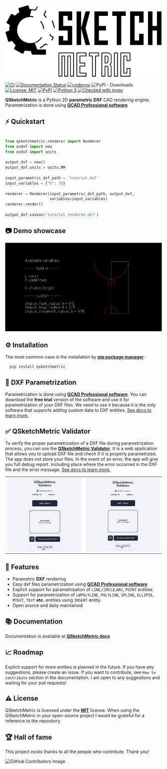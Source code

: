 <style>
table, tr, td {
   border: none!important;
}
</style>

![QSketchMetric logo](https://raw.githubusercontent.com/MadScrewdriver/qsketchmetric/main/docs/_static/Media/logo_QSM.png)

[![CI](https://github.com/MadScrewdriver/qsketchmetric/actions/workflows/tests.yml/badge.svg)](https://github.com/MadScrewdriver/qsketchmetric/actions/workflows/tests.yml)
[![Documentation Status](https://readthedocs.org/projects/qsketchmetric/badge/?version=latest)](https://qsketchmetric.readthedocs.io/en/latest/?badge=latest)
[![codecov](https://codecov.io/gh/MadScrewdriver/qsketchmetric/graph/badge.svg?token=OBMRQRRHUQ)](https://codecov.io/gh/MadScrewdriver/qsketchmetric)
![PyPI - Downloads](https://img.shields.io/pypi/dm/qsketchmetric)
[![License: MIT](https://img.shields.io/badge/License-MIT-yellow.svg)](https://opensource.org/licenses/MIT)
[![PyPI](https://img.shields.io/pypi/v/qsketchmetric.svg)](https://pypi.org/project/qsketchmetric/)
[![Python 3](https://img.shields.io/badge/python-3.9_|_3.10_|_3.11_|_3.12_-blue.svg)](https://www.python.org/downloads/release/python-3114/)
[![Checked with mypy](http://www.mypy-lang.org/static/mypy_badge.svg)](http://mypy-lang.org/)

**QSketchMetric** is a Python 2D **parametric DXF** CAD rendering engine. Parametrization is done using 
[**QCAD Professional software**](https://qcad.org/en/download)

## ⚡️ Quickstart

```python

from qsketchmetric.renderer import Renderer
from ezdxf import new
from ezdxf import units

output_dxf = new()
output_dxf.units = units.MM

input_parametric_dxf_path = 'tutorial.dxf'
input_variables = {"h": 50}

renderer = Renderer(input_parametric_dxf_path, output_dxf,
                    variables=input_variables)
renderer.render()

output_dxf.saveas('tutorial_rendered.dxf')
```

## 📷 Demo showcase

![Demo GIF](https://raw.githubusercontent.com/MadScrewdriver/qsketchmetric/main/docs/_static/Media/readme.gif)

## ⚙️ Installation

The most common case is the installation by [**pip package manager**](https://pip.pypa.io/en/stable/installation/):

```bash
  pip install qsketchmetric
```

##  📐 DXF Parametrization
Parametrization is done using [**QCAD Professional software**](https://qcad.org/en/download). 
You can download the **free trial** version of the software and use it for parametrization of your DXF files.
We need to use it because it is the only software that supports adding custom data to DXF entities. 
[See docs to learn more.](https://qsketchmetric.readthedocs.io/en/latest/how_to_guide/Manual%20parametrization.html)

## ✅ QSketchMetric Validator
To verify the proper parametrization of a DXF file during parametrization process, you can use the 
[**QSketchMetric Validator**](https://qsketchmetricvalidator.eu.pythonanywhere.com/). It is a web application that
allows you to upload DXF file and check if it is properly parametrized. 
The app does not store your files. In the event of an error, the app will give you full debug report. Including
place where the error occurred in the DXF file and the error message.
[See docs to learn more.](https://qsketchmetric.readthedocs.io/en/latest/how_to_guide/Validator.html)





<table>

<tr>
<td>
<img src="https://raw.githubusercontent.com/MadScrewdriver/qsketchmetric/main/docs/_static/Media/success.gif" alt="success" width="100%"/>
</td>
<td>
<img src="https://raw.githubusercontent.com/MadScrewdriver/qsketchmetric/main/docs/_static/Media/error.gif" alt="error" width="100%"/>
</td>
</tr>
</table>

## 🎯 Features

-  Parametric **DXF** rendering
-  Easy dxf files parametrization using [**QCAD Professional software**](https://qcad.org/en/download)
-  Explicit support for parametrization of `LINE`,`CIRCLE`,`ARC`, `POINT` entities
-  Support for parametrization of `LWPOLYLINE`, `POLYLINE`, `SPLINE`, `ELLIPSE`, `MTEXT`, `TEXT` **etc.** entities using `INSERT` entity.
-  Open source and daily maintained

## 📚 Documentation
Documentation is available at [**QSketchMetric docs**](https://qsketchmetric.readthedocs.io/en/latest/)

## 📈 Roadmap
Explicit support for more entities is planned in the future. If you have any suggestions, please create an issue.
If you want to contribute, see `How to contribute` section in the documentation. I am open to any suggestions
and waiting for your pull requests!

## ⚠️ License
QSketchMetric is licensed under the [**MIT**](https://opensource.org/licenses/MIT) license. 
When using the QSketchMetric in your open-source project I would be grateful for a reference to the repository.

## 🏆 Hall of fame
This project exists thanks to all the people who contribute. Thank you!

![GitHub Contributors Image](https://contrib.rocks/image?repo=MadScrewdriver/qsketchmetric)
